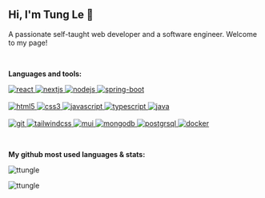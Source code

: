<h2>Hi, I'm Tung Le 👋</h2>
A passionate self-taught web developer and a software engineer. Welcome to my page!

&nbsp;

**Languages and tools:**
<p align="left">     
  <a href="https://reactjs.org/" target="_blank" rel="noreferrer"> 
    <img src="https://img.shields.io/badge/react-%2320232a.svg?style=for-the-badge&logo=react&logoColor=%2361DAFB" alt="react" /> 
  </a> 
  
  <a href="https://nextjs.org/" target="_blank" rel="noreferrer"> 
    <img src="https://img.shields.io/badge/Next-black?style=for-the-badge&logo=next.js&logoColor=white" alt="nextjs" /> 
  </a> 
  
  <a href="https://nodejs.org/" target="_blank" rel="noreferrer"> 
    <img src="https://img.shields.io/badge/Node.JS-5fa04e?style=for-the-badge&logo=nodedotjs&logoColor=white" alt="nodejs" /> 
  </a>

  <a href="https://spring.io/projects/spring-boot" target="_blank" rel="noreferrer"> 
    <img src="https://img.shields.io/badge/Spring%20Boot-%236DB33F.svg?style=for-the-badge&logo=springboot&logoColor=white" alt="spring-boot" /> 
  </a>
  
  <br/>
  <br/>
  
  <a href="https://www.w3.org/html/" target="_blank" rel="noreferrer"> 
    <img src="https://img.shields.io/badge/HTML5-red?logo=html5&logoColor=white&style=for-the-badge" alt="html5" /> 
  </a> 
  
  <a href="https://www.w3schools.com/css/" target="_blank" rel="noreferrer"> 
    <img src="https://img.shields.io/badge/CSS3-blue?logo=css3&logoColor=white&style=for-the-badge" alt="css3" /> 
  </a> 
  
  <a href="https://developer.mozilla.org/en-US/docs/Web/JavaScript" target="_blank" rel="noreferrer"> 
    <img src="https://img.shields.io/badge/JAVASCRIPT-yellow?logo=javascript&logoColor=white&style=for-the-badge" alt="javascript" /> 
  </a> 
  
  <a href="https://www.typescriptlang.org/" target="_blank" rel="noreferrer"> 
    <img src="https://img.shields.io/badge/typescript-%23007ACC.svg?style=for-the-badge&logo=typescript&logoColor=white" alt="typescript" /> 
  </a> 

  <a href="https://www.java.com" target="_blank" rel="noreferrer"> 
    <img src="https://img.shields.io/badge/Java-%235a86a4.svg?style=for-the-badge&logo=java&logoColor=white" alt="java" /> 
  </a> 
  
  <br/>
  <br/>
  
  <a href="https://git-scm.com/" target="_blank" rel="noreferrer"> 
    <img src="https://img.shields.io/badge/GIT-red?logo=git&logoColor=white&style=for-the-badge" alt="git" /> 
  </a>

  <a href="https://tailwindcss.com/" target="_blank" rel="noreferrer"> 
    <img src="https://img.shields.io/badge/TailwindCSS-%2306B6D4.svg?style=for-the-badge&logo=tailwindcss&logoColor=white" alt="tailwindcss" /> 
  </a> 
  
  <a href="https://mui.com/" target="_blank" rel="noreferrer"> 
    <img src="https://img.shields.io/badge/MUI-%230081CB.svg?style=for-the-badge&logo=mui&logoColor=white" alt="mui" /> 
  </a> 
  
  <a href="https://www.mongodb.com/" target="_blank" rel="noreferrer"> 
    <img src="https://img.shields.io/badge/MongoDB-47A248?style=for-the-badge&logo=mongodb&logoColor=white" alt="mongodb" /> 
  </a>

  <a href="https://www.postgresql.org/" target="_blank" rel="noreferrer"> 
    <img src="https://img.shields.io/badge/PostgreSQL-%234169E1.svg?style=for-the-badge&logo=postgresql&logoColor=white" alt="postgrsql" /> 
  </a>
  
  <a href="https://www.docker.com/" target="_blank" rel="noreferrer"> 
    <img src="https://img.shields.io/badge/docker-2496ED?style=for-the-badge&logo=docker&logoColor=white" alt="docker" /> 
  </a>
</p>

<br/>

**My github most used languages & stats:**
<p align="left"><img src="https://github-readme-stats.vercel.app/api/top-langs?username=ttungle&show_icons=true&locale=en&layout=compact&theme=tokyonight" alt="ttungle" /></p>
<p align="left"> <img src="https://github-readme-stats.vercel.app/api?username=ttungle&show_icons=true&theme=tokyonight" alt="ttungle" />
